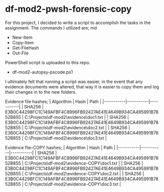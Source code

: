 # df-mod2-pwsh-forensic-copy

For this project, I decided to write a script to accomplish the tasks in the assignment. The commands I utilized are;
md
* New-Item
* Copy-Item
* Get-FileHash
* Out-File

PowerShell script is uploaded to this repo.
* df-mod2-autopsy-pscode.ps1 

I ultimately felt that running a script was easier, in the event that any evidence documents were altered, that way it is easier to copy them and log their changes in to the new folders.

Evidence file hashes;
| Algorithm  | Hash  | Path  |
|-----------|-----------|-----------|
| SHA256 | E3B0C44298FC1C149AFBF4C8996FB92427AE41E4649B934CA495991B7852B855 | C:\Projects\df-mod2\evidence\doc1.txt |
| SHA256 | E3B0C44298FC1C149AFBF4C8996FB92427AE41E4649B934CA495991B7852B855 | C:\Projects\df-mod2\evidence\doc2.txt  |
| SHA256 | E3B0C44298FC1C149AFBF4C8996FB92427AE41E4649B934CA495991B7852B855 | C:\Projects\df-mod2\evidence\doc3.txt |


Evidence file-COPY hashes;
| Algorithm  | Hash  | Path  |
|-----------|-----------|-----------|
| SHA256 | E3B0C44298FC1C149AFBF4C8996FB92427AE41E4649B934CA495991B7852B855 | C:\Projects\df-mod2\evidence-COPY\doc1.txt |
| SHA256 | E3B0C44298FC1C149AFBF4C8996FB92427AE41E4649B934CA495991B7852B855 | C:\Projects\df-mod2\evidence-COPY\doc2.txt  |
| SHA256 | E3B0C44298FC1C149AFBF4C8996FB92427AE41E4649B934CA495991B7852B855 | C:\Projects\df-mod2\evidence-COPY\doc3.txt |
